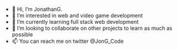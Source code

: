 - 👋 Hi, I’m JonathanG.
- 👀 I’m interested in web and video game development
- 🌱 I’m currently learning full stack web development
- 💞️ I’m looking to collaborate on other projects to learn as much as possible 
- 📫 You can reach me on twitter @JonG_Code

